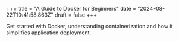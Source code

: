 +++
title = "A Guide to Docker for Beginners"
date = "2024-08-22T10:41:58.863Z"
draft = false
+++

  Get started with Docker, understanding containerization and how it simplifies application deployment.
        